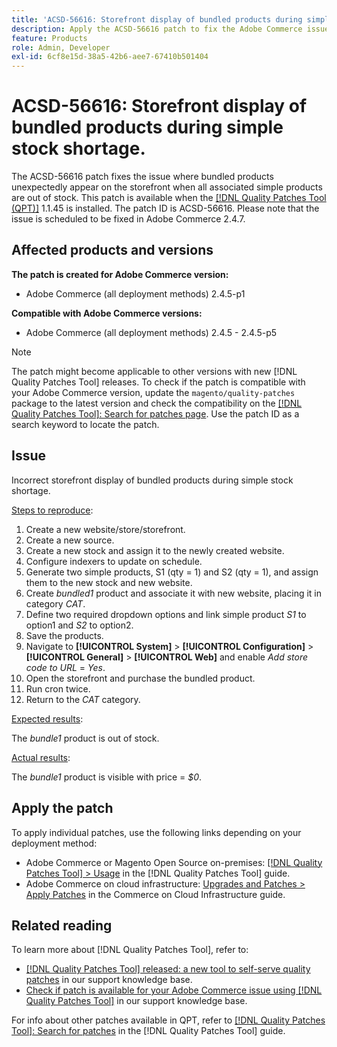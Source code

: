 ```yaml
---
title: 'ACSD-56616: Storefront display of bundled products during simple stock shortage'
description: Apply the ACSD-56616 patch to fix the Adobe Commerce issue where bundled products unexpectedly appear on the storefront when all associated simple products are out of stock.
feature: Products
role: Admin, Developer
exl-id: 6cf8e15d-38a5-42b6-aee7-67410b501404
---
```

# ACSD-56616: Storefront display of bundled products during simple stock shortage.

The ACSD-56616 patch fixes the issue where bundled products unexpectedly appear on the storefront when all associated simple products are out of stock. This patch is available when the [[!DNL Quality Patches Tool (QPT)]](https://experienceleague.adobe.com/en/docs/commerce-knowledge-base/kb/announcements/commerce-announcements/magento-quality-patches-released-new-tool-to-self-serve-quality-patches) 1.1.45 is installed. The patch ID is ACSD-56616. Please note that the issue is scheduled to be fixed in Adobe Commerce 2.4.7.

## Affected products and versions

**The patch is created for Adobe Commerce version:**

* Adobe Commerce (all deployment methods) 2.4.5-p1

**Compatible with Adobe Commerce versions:**

* Adobe Commerce (all deployment methods) 2.4.5 - 2.4.5-p5

>[!NOTE]
>
>The patch might become applicable to other versions with new [!DNL Quality Patches Tool] releases. To check if the patch is compatible with your Adobe Commerce version, update the `magento/quality-patches` package to the latest version and check the compatibility on the [[!DNL Quality Patches Tool]: Search for patches page](https://experienceleague.adobe.com/tools/commerce-quality-patches/index.html). Use the patch ID as a search keyword to locate the patch.

## Issue

Incorrect storefront display of bundled products during simple stock shortage.

<u>Steps to reproduce</u>:

1. Create a new website/store/storefront.
1. Create a new source.
1. Create a new stock and assign it to the newly created website.
1. Configure indexers to update on schedule.
1. Generate two simple products, S1 (qty = 1) and S2 (qty = 1), and assign them to the new stock and new website.
1. Create *bundled1* product and associate it with new website, placing it in category *CAT*.
1. Define two required dropdown options and link simple product *S1* to option1 and *S2* to option2.
1. Save the products.
1. Navigate to **[!UICONTROL System]** > **[!UICONTROL Configuration]** > **[!UICONTROL General]** > **[!UICONTROL Web]** and enable *Add store code to URL* = *Yes*.
1. Open the storefront and purchase the bundled product.
1. Run cron twice.
1. Return to the *CAT* category.

<u>Expected results</u>:

The *bundle1* product is out of stock.

<u>Actual results</u>:

The *bundle1* product is visible with price = *$0*.

## Apply the patch

To apply individual patches, use the following links depending on your deployment method:

* Adobe Commerce or Magento Open Source on-premises: [[!DNL Quality Patches Tool] > Usage](https://experienceleague.adobe.com/docs/commerce-operations/tools/quality-patches-tool/usage.html) in the [!DNL Quality Patches Tool] guide.
* Adobe Commerce on cloud infrastructure: [Upgrades and Patches > Apply Patches](https://experienceleague.adobe.com/docs/commerce-cloud-service/user-guide/develop/upgrade/apply-patches.html) in the Commerce on Cloud Infrastructure guide.

## Related reading

To learn more about [!DNL Quality Patches Tool], refer to:

* [[!DNL Quality Patches Tool] released: a new tool to self-serve quality patches](https://experienceleague.adobe.com/en/docs/commerce-knowledge-base/kb/announcements/commerce-announcements/magento-quality-patches-released-new-tool-to-self-serve-quality-patches) in our support knowledge base.
* [Check if patch is available for your Adobe Commerce issue using [!DNL Quality Patches Tool]](/help/support-tools/patches-available-in-qpt-tool/check-patch-for-magento-issue-with-magento-quality-patches.md) in our support knowledge base.

For info about other patches available in QPT, refer to [[!DNL Quality Patches Tool]: Search for patches](https://experienceleague.adobe.com/tools/commerce-quality-patches/index.html) in the [!DNL Quality Patches Tool] guide.
